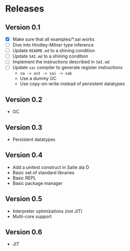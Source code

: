 # Releases

## Version 0.1

* [x] Make sure that all examples/*.sai works
* [ ] Dive into Hindley-Milner type inference
* [ ] Update `README.md` to a shining condition
* [ ] Update `SAI.md` to a shining condition
* [ ] Implement the instructions described in `SAI.md`
* [ ] Update `sac` compiler to generate register instructions
  - `sa -> ast -> sai -> sab`
  - Use a dummy GC
  - Use copy-on-write instead of persistent datatypes

## Version 0.2

* GC

## Version 0.3

* Persistent datatypes

## Version 0.4

* Add a unitest construct in Satie ala D
* Basic set of standard libraries
* Basic REPL
* Basic package manager

## Version 0.5

* Interpreter optimizations (not JIT)
* Multi-core support

## Version 0.6

* JIT
